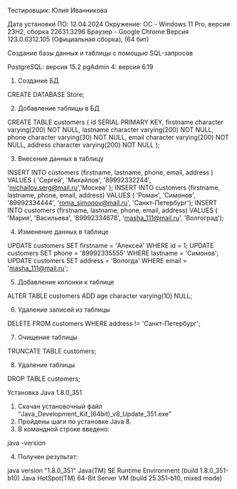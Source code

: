 Тестировщик: Юлия Иванникова

Дата установки ПО: 12.04.2024
Окружение: ОС -  Windows 11 Pro, версия 23H2, сборка 22631.3296
Браузер - Google Chrome Версия 123.0.6312.105 (Официальная сборка), (64 бит)

Создание базы данных и таблицы с помощью SQL-запросов

PostgreSQL: версия 15.2
pgAdmin 4: версия 6.19

1. Создание БД

CREATE DATABASE Store;
 
2. Добавление таблицы в БД 

CREATE TABLE customers (
  id SERIAL PRIMARY KEY, 
  firstname character varying(200) NOT NULL, 
  lastname character varying(200) NOT NULL,
  phone character varying(30) NOT NULL, 
  email character varying(200) NOT NULL,
  address character varying(200) NOT NULL 
);

3. Внесение данных в таблицу

INSERT INTO customers (firstname, lastname, phone, email, address ) VALUES ( 'Сергей', 'Михайлов', '89992332244', 'michailov.serg@mail.ru','Москва' );
INSERT INTO customers (firstname, lastname, phone, email, address) VALUES ( 'Роман', 'Симонов', '89992334444', 'roma_simonov@mail.ru', 'Санкт-Петербург');
INSERT INTO customers (firstname, lastname, phone, email, address) VALUES ( 'Мария', 'Васильева', '89992334678', 'masha_111@mail.ru', 'Волгоград');

4. Изменение данных в таблице 

UPDATE customers SET firstname = 'Алексей' WHERE id = 1;
UPDATE customers SET phone = '89992335555' WHERE lastname = 'Симонов';
UPDATE customers SET address = 'Вологда' WHERE email = 'masha_111@mail.ru';

5. Добавление колонки к таблице 

ALTER TABLE customers ADD age character varying(10) NULL;

6. Удаление записей из таблицы

DELETE FROM customers WHERE address != 'Санкт-Петербург';

7. Очищение таблицы

TRUNCATE TABLE customers;

8. Удаление таблицы

DROP TABLE customers;


Установка Java 1.8.0_351

1. Скачан установочный файл “Java_Development_Kit_(64bit)_v8_Update_351.exe”
2. Пройдены шаги по установке Java 8.
3. В командной строке введено: 

java -version

4. Получен результат:

java version "1.8.0_351"
Java(TM) SE Runtime Environment (build 1.8.0_351-b10)
Java HotSpot(TM) 64-Bit Server VM (build 25.351-b10, mixed mode)

